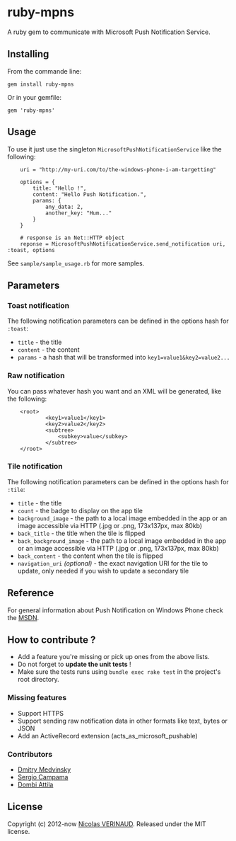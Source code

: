 # ruby-mpns

A ruby gem to communicate with Microsoft Push Notification Service.

## Installing

From the commande line:

`gem install ruby-mpns`

Or in your gemfile:

`gem 'ruby-mpns'`

## Usage

To use it just use the singleton `MicrosoftPushNotificationService` like the following:

		uri = "http://my-uri.com/to/the-windows-phone-i-am-targetting"

		options = {
			title: "Hello !",
			content: "Hello Push Notification.",
			params: {
				any_data: 2,
				another_key: "Hum..."
			}
		}

		# response is an Net::HTTP object
		reponse = MicrosoftPushNotificationService.send_notification uri, :toast, options

See `sample/sample_usage.rb` for more samples.

## Parameters

### Toast notification

The following notification parameters can be defined in the options hash for `:toast`:

* `title` - the title
* `content` - the content
* `params` - a hash that will be transformed into `key1=value1&key2=value2...`

### Raw notification

You can pass whatever hash you want and an XML will be generated, like the following:

		<root>
				<key1>value1</key1>
				<key2>value2</key2>
				<subtree>
					<subkey>value</subkey>
				</subtree>
		</root>

### Tile notification

The following notification parameters can be defined in the options hash for `:tile`:

* `title` - the title
* `count` - the badge to display on the app tile
* `background_image` - the path to a local image embedded in the app or an image accessible via HTTP (.jpg or .png, 173x137px, max 80kb)
* `back_title` - the title when the tile is flipped
* `back_background_image` - the path to a local image embedded in the app or an image accessible via HTTP (.jpg or .png, 173x137px, max 80kb)
* `back_content` - the content when the tile is flipped
* `navigation_uri` _(optional)_ - the exact navigation URI for the tile to update, only needed if you wish to update a secondary tile

## Reference

For general information about Push Notification on Windows Phone check the [MSDN](http://msdn.microsoft.com/en-us/library/hh202945\(v=vs.92\).aspx).

## How to contribute ?

* Add a feature you're missing or pick up ones from the above lists.
* Do not forget to __update the unit tests__ !
* Make sure the tests runs using `bundle exec rake test` in the project's root directory.

### Missing features

* Support HTTPS
* Support sending raw notification data in other formats like text, bytes or JSON
* Add an ActiveRecord extension (acts_as_microsoft_pushable)

### Contributors

* [Dmitry Medvinsky](https://github.com/dmedvinsky)
* [Sergio Campama](https://github.com/sergiocampama)
* [Dombi Attila](https://github.com/dombesz)

## License

Copyright (c) 2012-now [Nicolas VERINAUD](http://www.nverinaud.com). Released under the MIT license.


